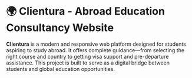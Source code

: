 # 🌍 Clientura - Abroad Education Consultancy Website

**Clientura** is a modern and responsive web platform designed for students aspiring to study abroad. It offers complete guidance—from selecting the right course and country to getting visa support and pre-departure assistance. This project is built to serve as a digital bridge between students and global education opportunities.
